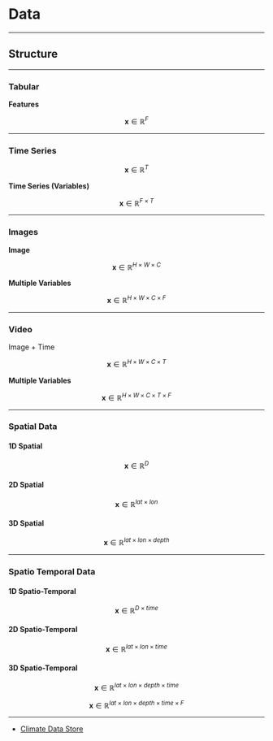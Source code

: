 # Data


---
## Structure



---
### Tabular

**Features**

$$\mathbf{x} \in \mathbb{R}^{F}$$


---
### Time Series


$$\mathbf{x} \in \mathbb{R}^{T}$$

**Time Series (Variables)**

$$\mathbf{x} \in \mathbb{R}^{F\times T}$$


---
### Images

**Image**

$$\mathbf{x} \in \mathbb{R}^{H \times W \times C}$$

**Multiple Variables**

$$\mathbf{x} \in \mathbb{R}^{H \times W \times C \times F}$$


---
###  Video

Image + Time

$$\mathbf{x} \in \mathbb{R}^{H \times W \times C \times T}$$


**Multiple Variables**

$$\mathbf{x} \in \mathbb{R}^{H \times W \times C \times T \times F}$$

---
### Spatial Data



#### 1D Spatial


$$
\mathbf{x} \in \mathbb{R}^{D}
$$

#### 2D Spatial

$$
\mathbf{x} \in \mathbb{R}^{lat \times lon}
$$


#### 3D Spatial

$$
\mathbf{x} \in \mathbb{R}^{lat \times lon \times depth}
$$


---
### Spatio Temporal Data


#### 1D Spatio-Temporal

$$
\mathbf{x} \in \mathbb{R}^{D \times time}
$$


#### 2D Spatio-Temporal

$$
\mathbf{x} \in \mathbb{R}^{lat \times lon \times time}
$$


#### 3D Spatio-Temporal



$$
\mathbf{x} \in \mathbb{R}^{lat \times lon \times depth \times time}
$$

$$
\mathbf{x} \in \mathbb{R}^{lat \times lon \times depth \times time \times F}
$$




---
* [Climate Data Store](cds.md)